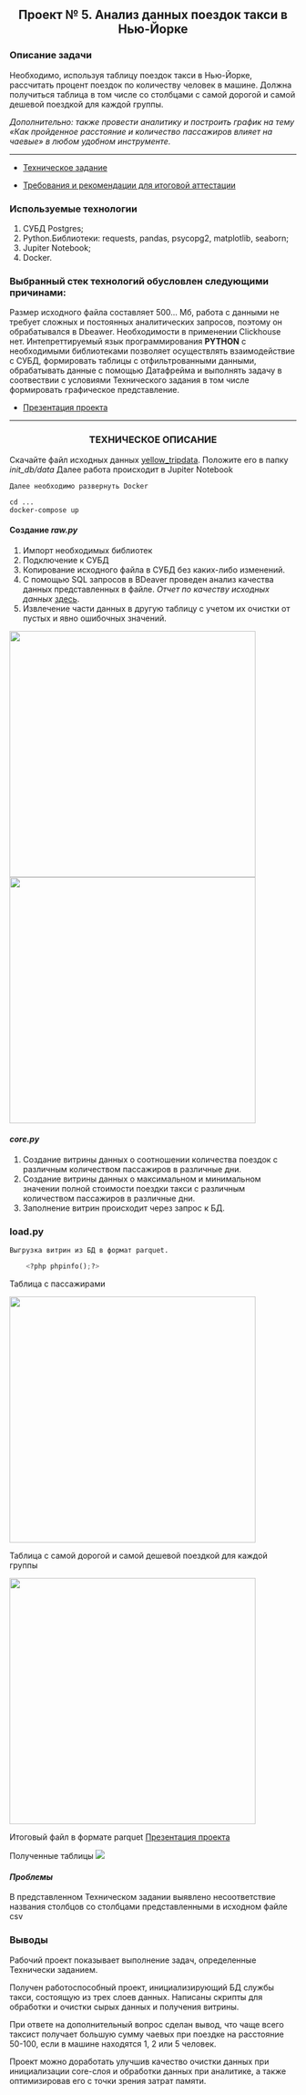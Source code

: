 ## <p align="center">Проект № 5. Анализ данных поездок такси в Нью-Йорке</p>

### Описание задачи

Необходимо, используя таблицу поездок такси в Нью-Йорке, рассчитать процент поездок по количеству человек в машине. Должна получиться таблица в том числе со столбцами с самой дорогой и самой дешевой поездкой для каждой группы.

*Дополнительно: также провести аналитику и построить график на тему «Как пройденное расстояние и количество пассажиров влияет на чаевые» в любом удобном инструменте.*

******************************************************************************************************************

* [Техническое задание](https://github.com/SergeyGitH/DataEngineer_Final/blob/master/doc/%D0%A2%D0%B5%D1%85%D0%BD%D0%B8%D1%87%D0%B5%D1%81%D0%BA%D0%BE%D0%B5%20%D0%B7%D0%B0%D0%B4%D0%B0%D0%BD%D0%B8%D0%B5.txt "Техническое задание")
  
* [Требования и рекомендации для итоговой аттестации ](https://github.com/SergeyGitH/DataEngineer_Final/blob/master/doc/%D0%A2%D1%80%D0%B5%D0%B1%D0%BE%D0%B2%D0%B0%D0%BD%D0%B8%D1%8F%20%D0%B8%20%D1%80%D0%B5%D0%BA%D0%BE%D0%BC%D0%B5%D0%BD%D0%B4%D0%B0%D1%86%D0%B8%D0%B8%20%D0%B4%D0%BB%D1%8F%20%D0%B8%D1%82%D0%BE%D0%B3%D0%BE%D0%B2%D0%BE%D0%B9%20%D0%B0%D1%82%D1%82%D0%B5%D1%81%D1%82%D0%B0%D1%86%D0%B8%D0%B8.txt "Требования и рекомендации для итоговой аттестации ")

### Используемые технологии
1. СУБД Postgres;
2. Python.Библиотеки: requests, pandas,  psycopg2, matplotlib, seaborn;
3. Jupiter Notebook;
4. Docker.

### Выбранный стек технологий обусловлен следующими причинами:
Размер исходного файла составляет 500... Мб, работа с данными не требует сложных и постоянных аналитических запросов, поэтому он обрабатывался в Dbeawer.  Необходимости в применении Clickhouse нет. Интепреттируемый язык программирования **PYTHON** c необходимыми библиотеками позволяет осуществлять взаимодействие с СУБД, формировать таблицы с отфильтрованными данными, обрабатывать данные с помощью Датафрейма и выполнять задачу в соотвествии с условиями Технического задания в том числе формировать графическое представление.

* [Презентация проекта](https://github.com/SergeyGitH/DataEngineer_Final/blob/master/doc/report.txt "Презентация проекта")

*************************************************************************************************************************

### <p align="center">ТЕХНИЧЕСКОЕ ОПИСАНИЕ</p> 

Скачайте файл исходных данных [yellow_tripdata](https://disk.yandex.ru/d/DKeoopbGH1Ttuw). Положите его в папку *init_db/data*
Далее работа происходит в Jupiter Notebook

`Далее необходимо развернуть Docker`
```
cd ...
docker-compose up
```

#### Создание *raw.py*
1. Импорт необходимых библиотек
2. Подключение к СУБД
3. Копирование исходного файла в СУБД без каких-либо изменений.
4. С помощью SQL запросов в BDeaver проведен анализ качества данных представленных в файле.
   *Отчет по качеству исходных данных* [здесь](https://github.com/SergeyGitH/DataEngineer_Final/blob/master/doc/README.md).
5. Извлечение части данных в другую таблицу с учетом их очистки от пустых и явно ошибочных значений.
   
  <img src="https://github.com/SergeyGitH/DataEngineer_Final/blob/master/doc/img/raw1.png" height="432"/>
  <img src="https://github.com/SergeyGitH/DataEngineer_Final/blob/master/doc/img/raw2.png" height="432"/>

#### *core.py*
1. Создание витрины данных о соотношении количества поездок с различным количеством пассажиров в различные дни.
2. Создание витрины данных о максимальном и минимальном значении полной стоимости поездки такси с различным количеством пассажиров в различные дни.
3. Заполнение витрин происходит через запрос к БД.

### load.py

    Выгрузка витрин из БД в формат parquet.

```python
    <?php phpinfo();?>
```

Таблица с пассажирами 

<img src="https://github.com/SergeyGitH/DataEngineer_Final/blob/master/doc/img/%D1%82%D0%B0%D0%B1%D0%BB%D0%B8%D1%86%D0%B0%20%D1%81%20%D0%BF%D0%B0%D1%81%D1%81%D0%B0%D0%B6%D0%B8%D1%80%D0%B0%D0%BC%D0%B8.png" height="432"/>

Таблица с самой дорогой и самой дешевой поездкой для каждой группы

<img src="https://github.com/SergeyGitH/DataEngineer_Final/blob/master/doc/img/%D1%82%D0%B0%D0%B1%D0%BB%D0%B8%D1%86%D0%B0%20%D1%81%20%D1%87%D0%B0%D0%B5%D0%B2%D1%8B%D0%BC%D0%B8.png" height="432"/>

Итоговый файл в формате parquet [Презентация проекта](https://github.com/SergeyGitH/DataEngineer_Final/blob/master/parquet/result_passengers_base.parquet "parquet")

Полученные таблицы 
<img src="https://github.com/SergeyGitH/DataEngineer_Final/blob/master/doc/img/taxi%20-%20result.png" />

#### *Проблемы*
В представленном Техническом задании выявлено несоответствие названия столбцов со столбцами представленными в исходном файле csv

### Выводы

Рабочий проект показывает выполнение задач, определенные Технически заданием. 

Получен работоспособный проект, инициализирующий БД службы такси, состоящую из трех слоев данных. Написаны скрипты для обработки и очистки сырых данных и получения витрины.

При ответе на дополнительный вопрос сделан вывод, что чаще всего таксист получает большую сумму чаевых при поездке на расстояние 50-100, если в машине находятся 1, 2 или 5 человек.

Проект можно доработать улучшив качество очистки данных при инициализации core-слоя и обработки данных при аналитике, а также оптимизировав его с точки зрения затрат памяти.


